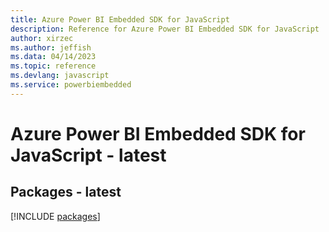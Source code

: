```yaml
---
title: Azure Power BI Embedded SDK for JavaScript
description: Reference for Azure Power BI Embedded SDK for JavaScript
author: xirzec
ms.author: jeffish
ms.data: 04/14/2023
ms.topic: reference
ms.devlang: javascript
ms.service: powerbiembedded
---
```

# Azure Power BI Embedded SDK for JavaScript - latest
## Packages - latest
[!INCLUDE [packages](power-bi-embedded-index.md)]